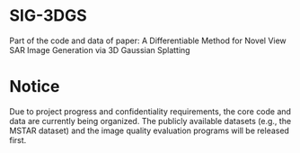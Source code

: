 # SIG-3DGS
Part of the code and data of paper: A Differentiable Method for Novel View SAR Image Generation via 3D Gaussian Splatting
 
# Notice
Due to project progress and confidentiality requirements, the core code and data are currently being organized. The publicly available datasets (e.g., the MSTAR dataset) and the image quality evaluation programs will be released first.
